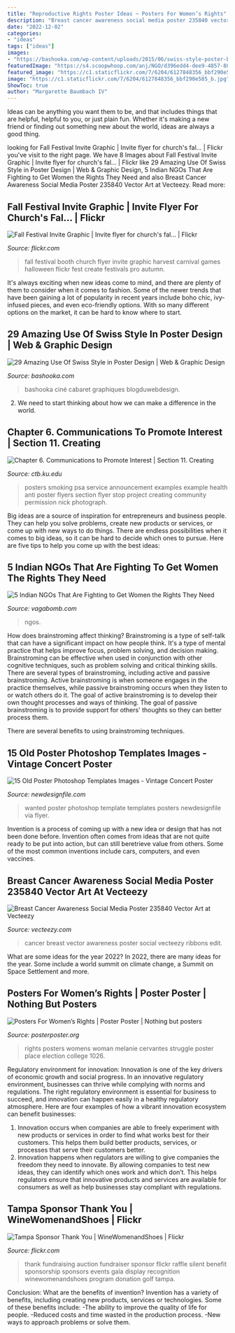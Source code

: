 ```yaml
---
title: "Reproductive Rights Poster Ideas ~ Posters For Women’s Rights"
description: "Breast cancer awareness social media poster 235840 vector art at vecteezy"
date: "2022-12-02"
categories:
- "ideas"
tags: ["ideas"]
images:
- "https://bashooka.com/wp-content/uploads/2015/06/swiss-style-poster-bshk-28.jpg"
featuredImage: "https://s4.scoopwhoop.com/anj/NGO/d396edd4-dee9-4857-8845-19305bfab826.jpg"
featured_image: "https://c1.staticflickr.com/7/6204/6127848356_bbf290e585_b.jpg"
image: "https://c1.staticflickr.com/7/6204/6127848356_bbf290e585_b.jpg"
ShowToc: true
author: "Margarette Baumbach IV"
---
```



Ideas can be anything you want them to be, and that includes things that are helpful, helpful to you, or just plain fun. Whether it's making a new friend or finding out something new about the world, ideas are always a good thing.

	

		
looking for Fall Festival Invite Graphic | Invite flyer for church&#039;s fal… | Flickr you've visit to the right page. We have 8 Images about Fall Festival Invite Graphic | Invite flyer for church&#039;s fal… | Flickr like 29 Amazing Use Of Swiss Style in Poster Design | Web &amp; Graphic Design, 5 Indian NGOs That Are Fighting to Get Women the Rights They Need and also Breast Cancer Awareness Social Media Poster 235840 Vector Art at Vecteezy. Read more:
		
    
## Fall Festival Invite Graphic | Invite Flyer For Church&#039;s Fal… | Flickr

<img loading=lazy src="https://c1.staticflickr.com/7/6204/6127848356_bbf290e585_b.jpg" onerror="this.onerror=null;this.src='https://tse2.mm.bing.net/th?id=OIP.77hyIQzlvJmnRaNp_BDHIQHaKS&amp;pid=15.1';" alt="Fall Festival Invite Graphic | Invite flyer for church&#039;s fal… | Flickr">

_Source: flickr.com_

>fall festival booth church flyer invite graphic harvest carnival games halloween flickr fest create festivals pro autumn. 

	

It's always exciting when new ideas come to mind, and there are plenty of them to consider when it comes to fashion. Some of the newer trends that have been gaining a lot of popularity in recent years include boho chic, ivy-infused pieces, and even eco-friendly options. With so many different options on the market, it can be hard to know where to start.

    
## 29 Amazing Use Of Swiss Style In Poster Design | Web &amp; Graphic Design

<img loading=lazy src="https://bashooka.com/wp-content/uploads/2015/06/swiss-style-poster-bshk-28.jpg" onerror="this.onerror=null;this.src='https://tse3.mm.bing.net/th?id=OIP.-wgGz1YFx1N0876QvIhhtQHaNO&amp;pid=15.1';" alt="29 Amazing Use Of Swiss Style in Poster Design | Web &amp; Graphic Design">

_Source: bashooka.com_

>bashooka ciné cabaret graphiques blogduwebdesign. 

	

2. We need to start thinking about how we can make a difference in the world.

    
## Chapter 6. Communications To Promote Interest | Section 11. Creating

<img loading=lazy src="http://ctb.ku.edu/sites/default/files/chapter_files/chapter_6_section_11_-_examples_-_example_2_-_anti-smoking_posters_-_poster_2.jpg" onerror="this.onerror=null;this.src='https://tse2.mm.bing.net/th?id=OIP.ebYH88Wmtyq8BiDztAKRDgHaLK&amp;pid=15.1';" alt="Chapter 6. Communications to Promote Interest | Section 11. Creating">

_Source: ctb.ku.edu_

>posters smoking psa service announcement examples example health anti poster flyers section flyer stop project creating community permission nick photograph. 

	

Big ideas are a source of inspiration for entrepreneurs and business people. They can help you solve problems, create new products or services, or come up with new ways to do things. There are endless possibilities when it comes to big ideas, so it can be hard to decide which ones to pursue. Here are five tips to help you come up with the best ideas: 

    
## 5 Indian NGOs That Are Fighting To Get Women The Rights They Need

<img loading=lazy src="https://s4.scoopwhoop.com/anj/NGO/d396edd4-dee9-4857-8845-19305bfab826.jpg" onerror="this.onerror=null;this.src='https://tse3.mm.bing.net/th?id=OIP.OPoUAahltCrHGDVVmVUFUAHaKE&amp;pid=15.1';" alt="5 Indian NGOs That Are Fighting to Get Women the Rights They Need">

_Source: vagabomb.com_

>ngos. 

	

How does brainstroming affect thinking?
Brainstroming is a type of self-talk that can have a significant impact on how people think. It's a type of mental practice that helps improve focus, problem solving, and decision making. Brainstroming can be effective when used in conjunction with other cognitive techniques, such as problem solving and critical thinking skills.
There are several types of brainstroming, including active and passive brainstroming. Active brainstroming is when someone engages in the practice themselves, while passive brainstroming occurs when they listen to or watch others do it. The goal of active brainstroming is to develop their own thought processes and ways of thinking. The goal of passive brainstroming is to provide support for others' thoughts so they can better process them.

There are several benefits to using brainstroming techniques.

    
## 15 Old Poster Photoshop Templates Images - Vintage Concert Poster

<img loading=lazy src="http://www.newdesignfile.com/postpic/2016/05/free-wanted-template-photoshop_405402.jpg" onerror="this.onerror=null;this.src='https://tse3.mm.bing.net/th?id=OIP.Lc64qO6P97UgbhK-g8TCEgHaKZ&amp;pid=15.1';" alt="15 Old Poster Photoshop Templates Images - Vintage Concert Poster">

_Source: newdesignfile.com_

>wanted poster photoshop template templates posters newdesignfile via flyer. 

	

Invention is a process of coming up with a new idea or design that has not been done before. Invention often comes from ideas that are not quite ready to be put into action, but can still beretrieve value from others. Some of the most common inventions include cars, computers, and even vaccines.

    
## Breast Cancer Awareness Social Media Poster 235840 Vector Art At Vecteezy

<img loading=lazy src="https://static.vecteezy.com/system/resources/previews/000/235/840/non_2x/breast-cancer-awareness-social-media-poster-vector.png" onerror="this.onerror=null;this.src='https://tse1.mm.bing.net/th?id=OIP.7WauNFwFdzCwK6MH-ryTlwAAAA&amp;pid=15.1';" alt="Breast Cancer Awareness Social Media Poster 235840 Vector Art at Vecteezy">

_Source: vecteezy.com_

>cancer breast vector awareness poster social vecteezy ribbons edit. 

	

What are some ideas for the year 2022?
In 2022, there are many ideas for the year. Some include a world summit on climate change, a Summit on Space Settlement and more.

    
## Posters For Women’s Rights | Poster Poster | Nothing But Posters

<img loading=lazy src="http://www.posterposter.org/wp-content/uploads/2016/11/1026_Womens-Rights-Melanie-Cervantes-1000x1336.jpg" onerror="this.onerror=null;this.src='https://tse3.mm.bing.net/th?id=OIP.HXphDqJnD-up9XpV6EnaeQHaJ5&amp;pid=15.1';" alt="Posters For Women’s Rights | Poster Poster | Nothing but posters">

_Source: posterposter.org_

>rights posters womens woman melanie cervantes struggle poster place election college 1026. 

	

Regulatory environment for innovation:
Innovation is one of the key drivers of economic growth and social progress. In an innovative regulatory environment, businesses can thrive while complying with norms and regulations. The right regulatory environment is essential for business to succeed, and innovation can happen easily in a healthy regulatory atmosphere. Here are four examples of how a vibrant innovation ecosystem can benefit businesses: 
1) Innovation occurs when companies are able to freely experiment with new products or services in order to find what works best for their customers. This helps them build better products, services, or processes that serve their customers better.
2) Innovation happens when regulators are willing to give companies the freedom they need to innovate. By allowing companies to test new ideas, they can identify which ones work and which don’t. This helps regulators ensure that innovative products and services are available for consumers as well as help businesses stay compliant with regulations.

    
## Tampa Sponsor Thank You | WineWomenandShoes | Flickr

<img loading=lazy src="https://c2.staticflickr.com/6/5016/5574958450_aa688ac965_b.jpg" onerror="this.onerror=null;this.src='https://tse1.mm.bing.net/th?id=OIP.4U669a-toLMnV4FWniI9wQHaLH&amp;pid=15.1';" alt="Tampa Sponsor Thank You | WineWomenandShoes | Flickr">

_Source: flickr.com_

>thank fundraising auction fundraiser sponsor flickr raffle silent benefit sponsorship sponsors events gala display recognition winewomenandshoes program donation golf tampa. 

	

Conclusion: What are the benefits of invention?
Invention has a variety of benefits, including creating new products, services or technologies. Some of these benefits include: 
-The ability to improve the quality of life for people. 
-Reduced costs and time wasted in the production process.
-New ways to approach problems or solve them.

